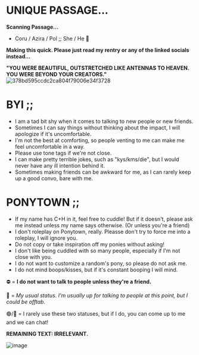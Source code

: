 

# **UNIQUE PASSAGE...**

**Scanning Passage...**

- Coru / Azira / Pol ;; She / He 🔮

**Making this quick. Please just read my rentry or any of the linked socials instead...**


**"YOU WERE BEAUTIFUL, OUTSTRETCHED LIKE ANTENNAS TO HEAVEN. YOU WERE BEYOND YOUR CREATORS."**
![378bd595ccdc2ca804f79006e34f3728](https://static.wikia.nocookie.net/ultrakill/images/a/a5/Earthmover2.png/revision/latest/scale-to-width-down/250?cb=20231223075411)

# **BYI ;;**
- I am a tad bit shy when it comes to talking to new people or new friends.
- Sometimes I can say things without thinking about the impact, I will apologize if it's uncomfortable.
- I'm not the best at comforting, so people venting to me can make me feel uncomfortable in a way.
- Please use tone tags if we're not close.
- I can make pretty terrible jokes, such as "kys/kms/die", but I would never have any ill intention behind it.
- Sometimes making friends can be awkward for me, as I can rarely keep up a good convo, bare with me.

# **PONYTOWN ;;**
- If my name has C+H in it, feel free to cuddle! But if it doesn't, please ask me instead unless my name says otherwise. (Or unless you're a friend)
- I don't roleplay on Ponytown, really. Pleasse don't try to force me into a roleplay, I will ignore you.
- Do not copy or take inspiration off my ponies without asking!
- I don't like being cuddled with so many people, especially if I'm not close with you.
- I do not want to customize a random's pony, so please do not ask me.
- I do not mind boops/kisses, but if it's constant booping I will mind.

⛔ = **I do not want to talk to people unless they're a friend.**

🌙 = *My usual status. I'm usually up for talking to people at this point, but I could be offtab.*

🟢/💬 = I rarely use these two statuses, but if I do, you can come up to me and we can chat!

**REMAINING TEXT: IRRELEVANT.**

![image](https://i.postimg.cc/tJs565QW/IMG-6054.jpg)

